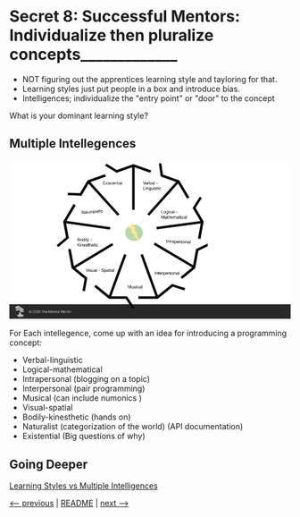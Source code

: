 # Secret  8: Successful Mentors: Individualize then pluralize concepts_____________

- NOT figuring out the apprentices learning style and tayloring for that.
- Learning styles just put people in a box and introduce bias.
- Intelligences; individualize the "entry point" or "door" to the concept

What is your dominant learning style?

## Multiple Intellegences

![Multiple Intellegences](images/s08-01-multiple-intellegences.png?raw=true)

For Each intellegence, come up with an idea for introducing a programming concept:

- Verbal-linguistic
- Logical-mathematical
- Intrapersonal (blogging on a topic)
- Interpersonal (pair programming)
- Musical (can include numonics )
- Visual-spatial
- Bodily-kinesthetic (hands on)
- Naturalist (categorization of the world) (API documentation)
- Existential (Big questions of why)

## Going Deeper

[Learning Styles vs Multiple Intelligences](https://www.washingtonpost.com/news/answer-sheet/wp/2013/10/16/howard-gardner-multiple-intelligences-are-not-learning-styles)

[<-- previous](07.md) | [README](README.md) | [next -->](09.md)
